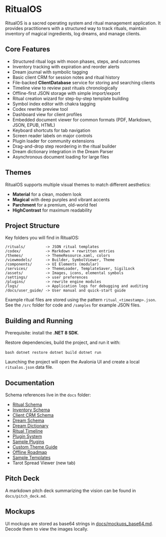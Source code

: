 # RitualOS

RitualOS is a sacred operating system and ritual management application.
It provides practitioners with a structured way to track rituals, maintain
inventory of magical ingredients, log dreams, and manage clients.

## Core Features
- Structured ritual logs with moon phases, steps, and outcomes
- Inventory tracking with expiration and reorder alerts
- Dream journal with symbolic tagging
- Basic client CRM for session notes and ritual history
- File-backed **ClientDatabase** service for storing and searching clients
- Timeline view to review past rituals chronologically
- Offline-first JSON storage with simple import/export
- Ritual creation wizard for step-by-step template building
- Symbol index editor with chakra tagging
- Codex rewrite preview tool
- Dashboard view for client profiles
- Embedded document viewer for common formats (PDF, Markdown, JSON, EPUB, HTML)
- Keyboard shortcuts for tab navigation
- Screen reader labels on major controls
- Plugin loader for community extensions
- Drag-and-drop step reordering in the ritual builder
- Dream dictionary integration in the Dream Parser
- Asynchronous document loading for large files

## Themes
RitualOS supports multiple visual themes to match different aesthetics:
- **Material** for a clean, modern look
- **Magical** with deep purples and vibrant accents
- **Parchment** for a premium, old-world feel
- **HighContrast** for maximum readability

## Project Structure
Key folders you will find in RitualOS:

```
/rituals/         -> JSON ritual templates
/codex/           -> Markdown + rewritten entries
/themes/          -> ThemeResource.xaml, colors
/viewmodels/      -> Builder, SymbolViewer, Theme
/components/      -> UI Elements (modular)
/services/        -> ThemeLoader, TemplateSaver, SigilLock
/assets/          -> Images, icons, elemental symbols
/settings/        -> user preferences
/plugins/         -> rewrite engine modules
/logs/            -> Application logs for debugging and auditing
/docs/user_guide/ -> User manual and quick-start guide
```
Example ritual files are stored using the pattern `ritual_<timestamp>.json`.
See the `/src` folder for code and `/samples` for example JSON files.

## Building and Running
Prerequisite: install the **.NET 8 SDK**.

Restore dependencies, build the project, and run it with:

`​`​`bash
dotnet restore
dotnet build
dotnet run
`​`​`

Launching the project will open the Avalonia UI and create a local `ritualos.json` data file.

## Documentation
Schema references live in the `docs` folder:
- [Ritual Schema](docs/ritual_schema.md)
- [Inventory Schema](docs/inventory_schema.md)
- [Client CRM Schema](docs/crm_schema.md)
- [Dream Schema](docs/dream_schema.md)
- [Dream Dictionary](docs/DreamDictionary/RitualOS_Dream_Dictionary.md)
- [Ritual Timeline](docs/ritual_timeline.md)
- [Plugin System](docs/plugin_system.md)
- [Sample Plugins](plugins/)
- [Custom Theme Guide](docs/custom_theme_guide.md)
- [Offline Roadmap](docs/offline_roadmap.md)
- [Sample Templates](samples/ritual_templates)
- Tarot Spread Viewer (new tab)



## Pitch Deck
A markdown pitch deck summarizing the vision can be found in `docs/pitch_deck.md`.


## Mockups
UI mockups are stored as base64 strings in [docs/mockups_base64.md](docs/mockups_base64.md). Decode them to view the images locally.